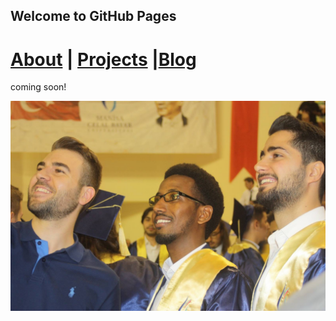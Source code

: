 ## Welcome to GitHub Pages

# [About](link)  |   [Projects]()   |[Blog]()

coming soon!

![grad2018](SITA0846.jpg)






